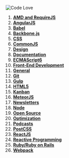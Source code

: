 ![Code Love](http://i.imgur.com/RS2KWU7.png)

1. **[AMD and RequireJS](https://github.com/KleoPetroff/dev-log/blob/master/source/amd-requirejs.md)**
2. **[AngularJS](https://github.com/KleoPetroff/dev-log/blob/master/source/angularjs.md)**
3. **[Babel](https://github.com/KleoPetroff/dev-log/blob/master/source/babel.md)**
4. **[Backbone.js](https://github.com/KleoPetroff/dev-log/blob/master/source/backbone.md)**
5. **[CSS](https://github.com/KleoPetroff/dev-log/blob/master/source/css.md)**
6. **[CommonJS](https://github.com/KleoPetroff/dev-log/blob/master/source/commonjs.md)**
7. **[Design](https://github.com/KleoPetroff/dev-log/blob/master/source/design.md)**
8. **[Documentation](https://github.com/KleoPetroff/dev-log/blob/master/source/documentation.md)**
9. **[ECMAScript6](https://github.com/KleoPetroff/dev-log/blob/master/source/ecmascript6.md)**
10. **[Front-End Development](https://github.com/KleoPetroff/dev-log/blob/master/source/front-end.md)**
11. **[General](https://github.com/KleoPetroff/dev-log/blob/master/source/general.md)**
12. **[Git](https://github.com/KleoPetroff/dev-log/blob/master/source/git.md)**
13. **[Gulp](https://github.com/KleoPetroff/dev-log/blob/master/source/gulp.md)**
14. **[HTML5](https://github.com/KleoPetroff/dev-log/blob/master/source/html5.md)**
15. **[Kanban](https://github.com/KleoPetroff/dev-log/blob/master/source/kanban.md)**
16. **[MeteorJS](https://github.com/KleoPetroff/dev-log/blob/master/source/meteor.md)**
17. **[Newsletters](https://github.com/KleoPetroff/dev-log/blob/master/source/newsletters.md)**
18. **[Node](https://github.com/KleoPetroff/dev-log/blob/master/source/nodejs.md)**
19. **[Open Source](https://github.com/KleoPetroff/dev-log/blob/master/source/open-source.md)**
20. **[Optimization](https://github.com/KleoPetroff/dev-log/blob/master/source/optimization.md)**
21. **[Podcasts](https://github.com/KleoPetroff/dev-log/blob/master/source/podcasts.md)**
22. **[PostCSS](https://github.com/KleoPetroff/dev-log/blob/master/source/postcss.md)**
23. **[ReactJS](https://github.com/KleoPetroff/dev-log/blob/master/source/reactjs.md)**
24. **[Reactive Programming](https://github.com/KleoPetroff/dev-log/blob/master/source/reactive.md)**
25. **[Ruby/Ruby on Rails](https://github.com/KleoPetroff/dev-log/blob/master/source/ruby.md)**
26. **[Webpack](https://github.com/KleoPetroff/dev-log/blob/master/source/webpack.md)**